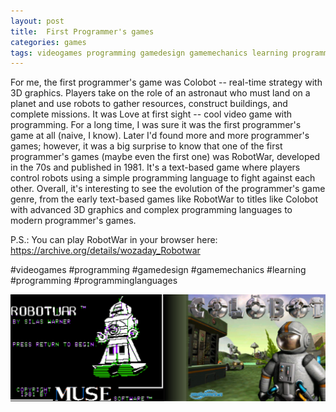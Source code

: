 ```yaml
---
layout: post
title:  First Programmer's games
categories: games
tags: videogames programming gamedesign gamemechanics learning programming
---
```


For me, the first programmer's game was Colobot -- real-time strategy with 3D graphics. Players take on the role of an astronaut who must land on a planet and use robots to gather resources, construct buildings, and complete missions. It was Love at first sight -- cool video game with programming. For a long time, I was sure it was the first programmer's game at all (naive, I know). Later I'd found more and more programmer's games; however, it was a big surprise to know that one of the first programmer's games (maybe even the first one) was RobotWar, developed in the 70s and published in 1981. It's a text-based game where players control robots using a simple programming language to fight against each other. Overall, it's interesting to see the evolution of the programmer's game genre, from the early text-based games like RobotWar to titles like Colobot with advanced 3D graphics and complex programming languages to modern programmer's games.

P.S.: You can play RobotWar in your browser here: https://archive.org/details/wozaday_Robotwar

#videogames #programming #gamedesign #gamemechanics #learning #programming #programminglanguages

![RobotWar to Colobot](/assets/images/robotwar-to-colobot.png)